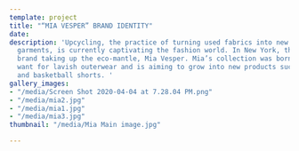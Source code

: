 ```yaml
---
template: project
title: "“MIA VESPER” BRAND IDENTITY"
date: 
description: 'Upcycling, the practice of turning used fabrics into new high fashion
  garments, is currently captivating the fashion world. In New York, there’s a new
  brand taking up the eco-mantle, Mia Vesper. Mia’s collection was born for her own
  want for lavish outerwear and is aiming to grow into new products such as shoes
  and basketball shorts. '
gallery_images:
- "/media/Screen Shot 2020-04-04 at 7.28.04 PM.png"
- "/media/mia2.jpg"
- "/media/mia1.jpg"
- "/media/mia3.jpg"
thumbnail: "/media/Mia Main image.jpg"

---
```

